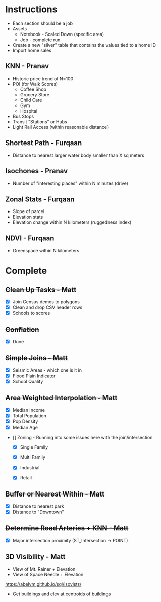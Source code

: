 # Instructions

- Each section should be a job
- Assets
    - Notebook - Scaled Down (specific area)
    - Job - complete run
- Create a new "silver" table that contains the values tied to a home ID
- Import home sales

## KNN - Pranav

- Historic price trend of N=100
- POI (for Walk Scores)
    - Coffee Shop
    - Grocery Store
    - Child Care
    - Gym
    - Hospital
- Bus Stops
- Transit "Stations" or Hubs
- Light Rail Access (within reasonable distance)

## Shortest Path - Furqaan

- Distance to nearest larger water body smaller than X sq meters

## Isochones - Pranav

- Number of "interesting places" within N minutes (drive)

## Zonal Stats - Furqaan

- Slope of parcel
- Elevation stats
- Elevation change within N kilometers (ruggedness index)

## NDVI - Furqaan

- Greenspace within N kilometers


# Complete

## ~~Clean Up Tasks - Matt~~

- [x] Join Census demos to polygons
- [x] Clean and drop CSV header rows
- [x] Schools to scores

## ~~Conflation~~

- [x] Done

## ~~Simple Joins - Matt~~

- [x] Seismic Areas - which one is it in
- [x] Flood Plain Indicator
- [x] School Quality

## ~~Area Weighted Interpolation - Matt~~

- [X] Median Income
- [X] Total Population
- [X] Pop Density
- [X] Median Age
- [] Zoning - Running into some issues here with the join/intersection
    - [X] Single Family
    - [X] Multi Family
    - [X] Industrial
    - [X] Retail


## ~~Buffer or Nearest Within - Matt~~

- [x] Distance to nearest park
- [x] Distance to "Downtown"

## ~~Determine Road Arteries + KNN - Matt~~

- [x] Major intersection proximity (ST_Intersection -> POINT)

## 3D Visibility -  Matt

- View of Mt. Rainer + Elevation
- View of Space Needle + Elevation

https://abelvm.github.io/sql/isovists/


- Get buildings and elev at centroids of buildings
